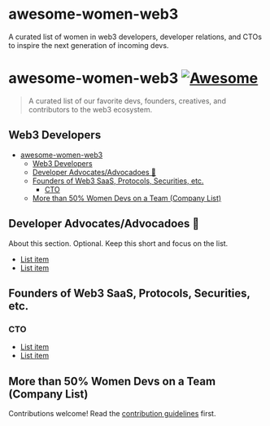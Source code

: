 # awesome-women-web3
A curated list of women in web3 developers, developer relations, and CTOs to inspire the next generation of incoming devs. 

# awesome-women-web3 [![Awesome](https://awesome.re/badge.svg)](https://awesome.re)

> A curated list of our favorite devs, founders, creatives, and contributors to the web3 ecosystem. 


## Web3 Developers

- [awesome-women-web3 ](#awesome-women-web3-)
  - [Web3 Developers](#web3-developers)
  - [Developer Advocates/Advocadoes 🥑](#developer-advocatesadvocadoes-)
  - [Founders of Web3 SaaS, Protocols, Securities, etc.](#founders-of-web3-saas-protocols-securities-etc)
    - [CTO](#cto)
  - [More than 50% Women Devs on a Team (Company List)](#more-than-50-women-devs-on-a-team-company-list)


## Developer Advocates/Advocadoes 🥑

About this section. Optional. Keep this short and focus on the list.

- [List item](http://example.com)
- [List item](http://example.com)


## Founders of Web3 SaaS, Protocols, Securities, etc. 

### CTO

- [List item](http://example.com)
- [List item](http://example.com)


## More than 50% Women Devs on a Team (Company List)

Contributions welcome! Read the [contribution guidelines](contributing.md) first.
